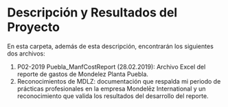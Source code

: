 # Descripción y Resultados del Proyecto

En esta carpeta, además de esta descripción, encontrarán los siguientes dos archivos:

1. P02-2019 Puebla_ManfCostReport (28.02.2019): Archivo Excel del reporte de gastos de Mondelez Planta Puebla.
2. Reconocimientos de MDLZ: documentación que respalda mi periodo de prácticas profesionales en la empresa Mondelēz International y un reconocimiento que valida los resultados del desarrollo del reporte.

